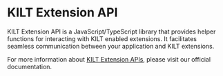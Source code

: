 # KILT Extension API

KILT Extension API is a JavaScript/TypeScript library that provides helper functions for interacting with KILT enabled extensions.
It facilitates seamless communication between your application and KILT extensions.

For more information about [KILT Extension APIs](https://docs.kilt.io/docs/develop/sdk/integrate/kilt-extension-api), please visit our official documentation.
